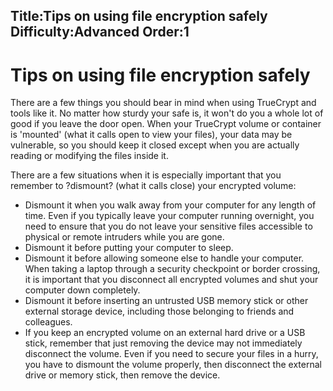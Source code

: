 Title:Tips on using file encryption safely
Difficulty:Advanced
Order:1
---
# Tips on using file encryption safely

There are a few things you should bear in mind when using TrueCrypt and tools like it. No matter how sturdy your safe is, it won't do you a whole lot of good if you leave the door open. When your TrueCrypt volume or container is 'mounted' (what it calls open to view your files), your data may be vulnerable, so you should keep it closed except when you are actually reading or modifying the files inside it.

There are a few situations when it is especially important that you remember to ?dismount? (what it calls close) your encrypted volume:

*   Dismount it when you walk away from your computer for any length of time. Even if you typically leave your computer running overnight, you need to ensure that you do not leave your sensitive files accessible to physical or remote intruders while you are gone.
*   Dismount it before putting your computer to sleep.
*   Dismount it before allowing someone else to handle your computer. When taking a laptop through a security checkpoint or border crossing, it is important that you disconnect all encrypted volumes and shut your computer down completely.
*   Dismount it before inserting an untrusted USB memory stick or other external storage device, including those belonging to friends and colleagues.
*   If you keep an encrypted volume on an external hard drive or a USB stick, remember that just removing the device may not immediately disconnect the volume. Even if you need to secure your files in a hurry, you have to dismount the volume properly, then disconnect the external drive or memory stick, then remove the device.